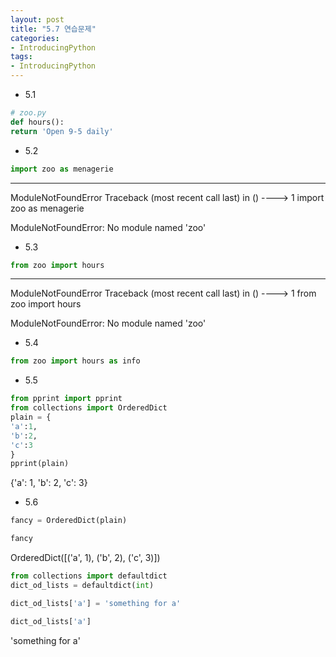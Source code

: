```yaml
---
layout: post
title: "5.7 연습문제"
categories:
- IntroducingPython
tags:
- IntroducingPython
---
```

* 5.1
```python
# zoo.py
def hours():
return 'Open 9-5 daily'
```
* 5.2
```python
import zoo as menagerie
```
---------------------------------------------------------------------
ModuleNotFoundError                 Traceback (most recent call last)
<ipython-input-2-0f421f5e024b> in <module>()
----> 1 import zoo as menagerie
                            
ModuleNotFoundError: No module named 'zoo'
* 5.3
```python
from zoo import hours
```
---------------------------------------------------------------------
ModuleNotFoundError                 Traceback (most recent call last)
<ipython-input-3-52ff1fe5c7c6> in <module>()
----> 1 from zoo import hours
                                                    
ModuleNotFoundError: No module named 'zoo'
* 5.4
```python
from zoo import hours as info
```
* 5.5
```python
from pprint import pprint
from collections import OrderedDict
plain = {
'a':1,
'b':2,
'c':3
}
pprint(plain)
```
{'a': 1, 'b': 2, 'c': 3}
* 5.6
```python
fancy = OrderedDict(plain)
```
```python
fancy
```
OrderedDict([('a', 1), ('b', 2), ('c', 3)])
```python
from collections import defaultdict
dict_od_lists = defaultdict(int)
```
```python
dict_od_lists['a'] = 'something for a'
```
```python
dict_od_lists['a']
```
'something for a'
